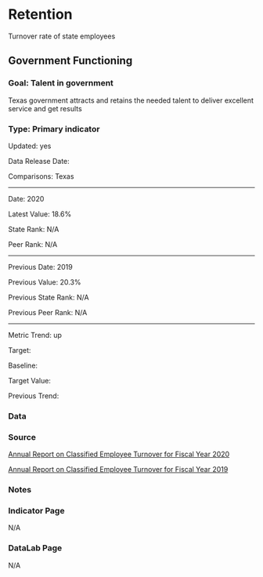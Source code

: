 # Retention

Turnover rate of state employees

## Government Functioning

### Goal: Talent in government

Texas government attracts and retains the needed talent to deliver excellent service and get results

### Type: Primary indicator

Updated: yes

Data Release Date: 

Comparisons: Texas


----

Date: 2020

Latest Value: 18.6% 

State Rank: N/A

Peer Rank: N/A


----

Previous Date: 2019

Previous Value: 20.3%

Previous State Rank: N/A

Previous Peer Rank: N/A

----
Metric Trend: up

Target: 

Baseline: 

Target Value: 

Previous Trend: 



<!--### Value

| Year      |  Value      | Rank        | Previous Year | Previous Value | Previous Rank | Trend | 
| ----------- | ----------- | ----------- | ----------- | ----------- | ----------- | -----------|
|   2020      |  18.6%      |    N/A     |    2019     |     20.3%   |     N/A      |     up    | 


-->
### Data

### Source

[Annual Report on Classified Employee Turnover for Fiscal Year 2020](https://sao.texas.gov/SAOReports/ReportNumber?id=21-703)

[Annual Report on Classified Employee Turnover for Fiscal Year 2019](https://sao.texas.gov/SAOReports/ReportNumber?id=20-703)



### Notes

### Indicator Page

N/A


### DataLab Page

N/A
